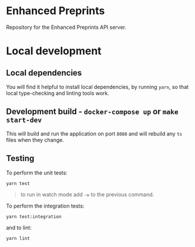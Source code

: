# Enhanced Preprints

Repository for the Enhanced Preprints API server.

# Local development

## Local dependencies

You will find it helpful to install local dependencies, by running `yarn`, so that local type-checking and linting tools work.

## Development build - `docker-compose up` or `make start-dev`

This will build and run the application on port `8080` and will rebuild any `ts` files when they change.

## Testing
To perform the unit tests:
```shell
yarn test
```

> to run in watch mode add `-w` to the previous command. 

To perform the integration tests:
```shell
yarn test:integration
```

and to lint:
```shell
yarn lint
```
